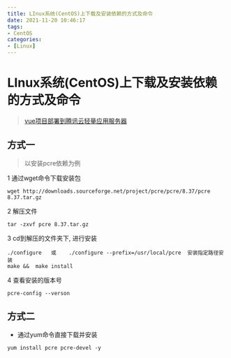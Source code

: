```yaml
---
title: LInux系统(CentOS)上下载及安装依赖的方式及命令
date: 2021-11-20 10:46:17
tags:
- CentOS
categories:
- [Linux]
---
```




#  LInux系统(CentOS)上下载及安装依赖的方式及命令

> [vue项目部署到腾讯云轻量应用服务器](https://chuckiewill.github.io/2020/06/10/Vue/vue%E9%A1%B9%E7%9B%AE%E9%83%A8%E7%BD%B2%E5%88%B0%E8%85%BE%E8%AE%AF%E4%BA%91%E8%BD%BB%E9%87%8F%E5%BA%94%E7%94%A8%E6%9C%8D%E5%8A%A1%E5%99%A8/)

##  方式一

>  以安装pcre依赖为例

1 通过wget命令下载安装包

```
wget http://downloads.sourceforge.net/project/pcre/pcre/8.37/pcre 8.37.tar.gz
```

2 解压文件

```
tar -zxvf pcre 8.37.tar.gz
```

3 cd到解压的文件夹下, 进行安装

```
./configure   或    ./configure --prefix=/usr/local/pcre  安装指定路径安装
make &&  make install
```

4 查看安装的版本号

```
pcre-config --verson
```



##  方式二

* 通过yum命令直接下载并安装

```
yum install pcre pcre-devel -y
```

